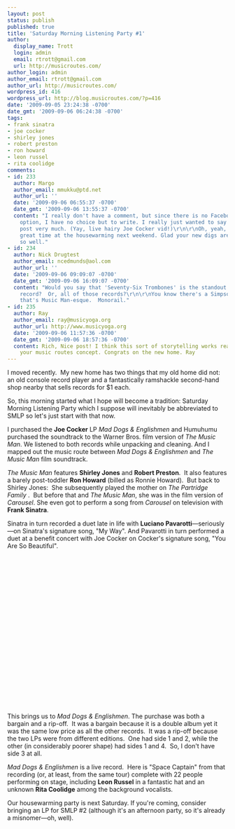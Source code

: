 ```yaml
---
layout: post
status: publish
published: true
title: 'Saturday Morning Listening Party #1'
author:
  display_name: Trott
  login: admin
  email: rtrott@gmail.com
  url: http://musicroutes.com/
author_login: admin
author_email: rtrott@gmail.com
author_url: http://musicroutes.com/
wordpress_id: 416
wordpress_url: http://blog.musicroutes.com/?p=416
date: '2009-09-05 23:24:38 -0700'
date_gmt: '2009-09-06 06:24:38 -0700'
tags:
- frank sinatra
- joe cocker
- shirley jones
- robert preston
- ron howard
- leon russel
- rita coolidge
comments:
- id: 233
  author: Margo
  author_email: mmukku@ptd.net
  author_url: ''
  date: '2009-09-06 06:55:37 -0700'
  date_gmt: '2009-09-06 13:55:37 -0700'
  content: "I really don't have a comment, but since there is no Facebook-like \"like\"
    option, I have no choice but to write. I really just wanted to say I enjoyed this
    post very much. (Yay, live hairy Joe Cocker vid!)\r\n\r\nOh, yeah, and have a
    great time at the housewarming next weekend. Glad your new digs are working out
    so well."
- id: 234
  author: Nick Drugtest
  author_email: ncedmunds@aol.com
  author_url: ''
  date: '2009-09-06 09:09:07 -0700'
  date_gmt: '2009-09-06 16:09:07 -0700'
  content: "Would you say that 'Seventy-Six Trombones' is the standout track on that
    record?  Or, all of those records?\r\n\r\nYou know there's a Simpsons episode
    that's Music Man-esque.  Monorail."
- id: 235
  author: Ray
  author_email: ray@musicyoga.org
  author_url: http://www.musicyoga.org
  date: '2009-09-06 11:57:36 -0700'
  date_gmt: '2009-09-06 18:57:36 -0700'
  content: Rich, Nice post! I think this sort of storytelling works really well with
    your music routes concept. Congrats on the new home. Ray
---
```

<p>I moved recently.  My new home has two things that my old home did not: an old console record player and a fantastically ramshackle second-hand shop nearby that sells records for $1 each.</p>
<p>So, this morning started what I hope will become a tradition: Saturday Morning Listening Party which I suppose will inevitably be abbreviated to SMLP so let's just start with that now.</p>
<p>I purchased the <strong>Joe Cocker</strong> LP <em>Mad Dogs &amp; Englishmen</em> and Humuhumu purchased the soundtrack to the Warner Bros. film version of <em>The Music Man</em>.  We listened to both records while unpacking and cleaning.  And I mapped out the music route between <em>Mad Dogs &amp; Englishmen</em> and <em>The Music Man</em> film soundtrack.</p>
<p><em>The Music Man</em> features <strong>Shirley Jones</strong> and <strong>Robert Preston</strong>.  It also features a barely post-toddler <strong>Ron Howard</strong> (billed as Ronnie Howard).  But back to Shirley Jones:  She subsequently played the mother on <em>The Partridge Family</em> .  But before that and <em>The Music Man</em>, she was in the film version of <em>Carousel</em>. She even got to perform a song from <em>Carousel</em> on television with <strong>Frank Sinatra</strong>.</p>
<p>Sinatra in turn recorded a duet late in life with <strong>Luciano Pavarotti</strong>—seriously—on Sinatra's signature song, "My Way".  And Pavarotti in turn performed a duet at a benefit concert with Joe Cocker on Cocker's signature song, "You Are So Beautiful".</p>
<p><object classid="clsid:d27cdb6e-ae6d-11cf-96b8-444553540000" width="425" height="344" codebase="http://download.macromedia.com/pub/shockwave/cabs/flash/swflash.cab#version=6,0,40,0"><param name="allowFullScreen" value="true" /><param name="allowscriptaccess" value="always" /><param name="src" value="http://www.youtube-nocookie.com/v/29zQGhnKQck&amp;hl=en&amp;fs=1&amp;rel=0" /><param name="allowfullscreen" value="true" /><embed type="application/x-shockwave-flash" width="425" height="344" src="http://www.youtube-nocookie.com/v/29zQGhnKQck&amp;hl=en&amp;fs=1&amp;rel=0" allowscriptaccess="always" allowfullscreen="true"></embed></object></p>
<p>This brings us to <em>Mad Dogs &amp; Englishmen</em>.  The purchase was both a bargain and a rip-off.  It was a bargain because it is a double album yet it was the same low price as all the other records.  It was a rip-off because the two LPs were from different editions.  One had side 1 and 2, while the other (in considerably poorer shape) had sides 1 and 4.  So, I don't have side 3 at all.</p>
<p><em>Mad Dogs &amp; Englishmen</em> is a live record.  Here is "Space Captain" from that recording (or, at least, from the same tour) complete with 22 people performing on stage, including <strong>Leon Russel</strong> in a fantastic hat and an unknown <strong>Rita Coolidge</strong> among the background vocalists.</p>
<p>Our housewarming party is next Saturday.  If you're coming, consider bringing an LP for SMLP #2 (although it's an afternoon party, so it's already a misnomer&mdash;oh, well).</p>
